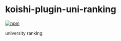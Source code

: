 # koishi-plugin-uni-ranking

[![npm](https://img.shields.io/npm/v/koishi-plugin-uni-ranking?style=flat-square)](https://www.npmjs.com/package/koishi-plugin-uni-ranking)

university ranking
